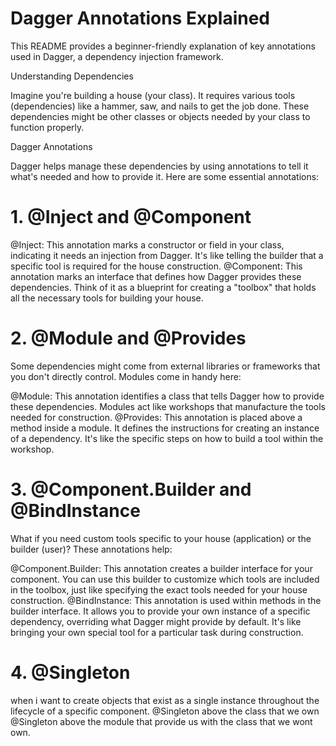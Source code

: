 # Dagger Annotations Explained
This README provides a beginner-friendly explanation of key annotations used in Dagger, a dependency injection framework.

Understanding Dependencies

Imagine you're building a house (your class). It requires various tools (dependencies) like a hammer, saw, and nails to get the job done. These dependencies might be other classes or objects needed by your class to function properly.

Dagger Annotations

Dagger helps manage these dependencies by using annotations to tell it what's needed and how to provide it. Here are some essential annotations:

# 1. @Inject and @Component

@Inject: This annotation marks a constructor or field in your class, indicating it needs an injection from Dagger. It's like telling the builder that a specific tool is required for the house construction.
@Component: This annotation marks an interface that defines how Dagger provides these dependencies. Think of it as a blueprint for creating a "toolbox" that holds all the necessary tools for building your house.
# 2. @Module and @Provides

Some dependencies might come from external libraries or frameworks that you don't directly control. Modules come in handy here:

@Module: This annotation identifies a class that tells Dagger how to provide these dependencies. Modules act like workshops that manufacture the tools needed for construction.
@Provides: This annotation is placed above a method inside a module. It defines the instructions for creating an instance of a dependency. It's like the specific steps on how to build a tool within the workshop.
# 3. @Component.Builder and @BindInstance

What if you need custom tools specific to your house (application) or the builder (user)? These annotations help:

@Component.Builder: This annotation creates a builder interface for your component. You can use this builder to customize which tools are included in the toolbox, just like specifying the exact tools needed for your house construction.
@BindInstance: This annotation is used within methods in the builder interface. It allows you to provide your own instance of a specific dependency, overriding what Dagger might provide by default. It's like bringing your own special tool for a particular task during construction.

# 4. @Singleton 
when i want to  create objects that exist as a single instance throughout the lifecycle of a specific component. 
@Singleton above the class that we own
@Singleton above the module that provide us with the class that we wont own.
